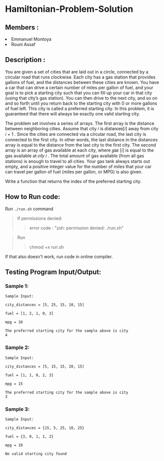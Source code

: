 # Hamiltonian-Problem-Solution

## Members :

<li>Emmanuel Montoya</li>
<li>Rouni Assaf</li>


## Description :

You are given a set of cities that are laid out in a circle, connected by a circular road that
runs clockwise. Each city has a gas station that provides gallons of fuel, and the
distances between these cities are known. You have a car that can drive a certain
number of miles per gallon of fuel, and your goal is to pick a starting city such that you
can fill up your car in that city (using that city’s gas station). You can then drive to the
next city, and so on and so forth until you return back to the starting city with 0 or more
gallons of fuel left. This city is called a preferred starting city. In this problem, it is
guaranteed that there will always be exactly one valid starting city.

The problem set involves a series of arrays. The first array is the distance between
neighboring cities. Assume that city 𝑖 is 𝑑𝑖𝑠𝑡𝑎𝑛𝑐𝑒𝑠[𝑖] away from city 𝑖 + 1 . Since the cities
are connected via a circular road, the last city is connected to the first city. In other
words, the last distance in the distances array is equal to the distance from the last city to
the first city. The second array is an array of gas available at each city, where 𝑔𝑎𝑠 [𝑖] is
equal to the gas available at 𝑐𝑖𝑡𝑦 𝑖 . The total amount of gas available (from all gas
stations) is enough to travel to all cities. Your gas tank always starts out empty, and a
positive integer value for the number of miles that your car can travel per gallon of fuel
(miles per gallon, or MPG) is also given.


Write a function that returns the index of the preferred starting city.

## How to Run code:

Run <code>./run.sh</code> command 

> If permissions denied: 
>> error code : "zsh: permission denied: ./run.sh"

>Run
>> chmod +x run.sh

If that also doesn't work, run code in online compiler.

## Testing Program Input/Output:

### Sample 1:

<code>Sample Input:</code>

<code>city_distances = [5, 25, 15, 10, 15]</code>

<code>fuel = [1, 2, 1, 0, 3]</code>

<code>mpg = 10</code>

<code>The preferred starting city for the sample above is city 4</code>

### Sample 2:

<code>Sample Input:</code>

<code>city_distances = [5, 15, 15, 20, 15]</code>

<code>fuel = [1, 1, 0, 2, 3]</code>

<code>mpg = 15</code>

<code>The preferred starting city for the sample above is city 3</code>

### Sample 3:

<code>Sample Input:</code>

<code>city_distances = {15, 5, 25, 10, 25}</code>

<code>fuel = {3, 0, 1, 1, 2}</code>

<code>mpg = 10</code>

<code>No valid starting city found</code>
